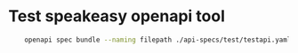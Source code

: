 # Test speakeasy openapi tool

```bash
    openapi spec bundle --naming filepath ./api-specs/test/testapi.yaml ./out.yaml
```